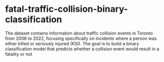 # fatal-traffic-collision-binary-classification
The dataset contains information about traffic collision events in Toronto from 2006 to 2022, focusing specifically on incidents where a person was either killed or seriously injured (KSI). The goal is to build a binary classification model that predicts whether a collision event would result in a fatality or not
